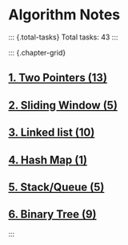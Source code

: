 # Algorithm Notes

::: {.total-tasks}
Total tasks: 43
:::

::: {.chapter-grid}
## [1. Two Pointers (13)](chapter_1_two_pointers.html)

## [2. Sliding Window (5)](chapter_2_sliding_window.html)

## [3. Linked list (10)](chapter_3_linked_list.html)

## [4. Hash Map (1)](chapter_4_hash_map.html)

## [5. Stack/Queue (5)](chapter_5_stack_queue.html)

## [6. Binary Tree (9)](chapter_6_binary_tree.html)
:::